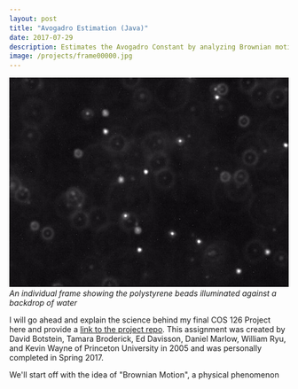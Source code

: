 ```yaml
---
layout: post
title: "Avogadro Estimation (Java)"
date: 2017-07-29
description: Estimates the Avogadro Constant by analyzing Brownian motion in polystyrene beads suspended in water
image: /projects/frame00000.jpg
---
```

![]( /projects/frame00000.jpg )*An individual frame showing the polystyrene beads illuminated against a backdrop of water*

I will go ahead and explain the science behind my final COS 126 Project here and provide a [link to the project repo](https://github.com/justintranjt/avogadro-estimate). This assignment was created by David Botstein, Tamara Broderick, Ed Davisson, Daniel Marlow, William Ryu, and Kevin Wayne of Princeton University in 2005 and was personally completed in Spring 2017.

We'll start off with the idea of "Brownian Motion", a physical phenomenon
